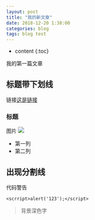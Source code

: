 ```yaml
---
layout: post
title: "我的新文章"
date: 2018-12-20 1:38:00
categories: blog
tags: blog test
---
```


* content
{:toc}

我的第一篇文章




## 标题带下划线

链接[这是链接](http://baidu.com/)

### 标题

图片 ![](https://ss2.bdstatic.com/70cFvnSh_Q1YnxGkpoWK1HF6hhy/it/u=2255384485,690736213&fm=27&gp=0.jpg)

* 第一列
* 第二列

出现分割线
---

代码警告
```
<scrript>alert('123');</script>
```

>背景深色字

